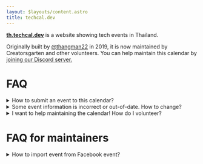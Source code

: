 ```yaml
---
layout: $layouts/content.astro
title: techcal.dev
---
```


<div class="lead">

**[th.techcal.dev](https://th.techcal.dev/)** is a website showing tech events in Thailand.

</div>

Originally built by [@thangman22](https://twitter.com/thangman22) in 2019, it is now maintained by Creatorsgarten and other volunteers. You can help maintain this calendar by [joining our Discord server.](https://garten.page.link/discord-techcal)

# FAQ

<details><summary>How to submit an event to this calendar?</summary>

- Create an event in a calendar software, such as Google Calendar.

- Send an invite to `tech.cal.th@gmail.com`

  ![](https://th.techcal.dev/img/demo.png)

- Once approved, your event will appear on the calendar.

</details>

<details><summary>Some event information is incorrect or out-of-date. How to change?</summary>

Please join our Discord server at <https://garten.page.link/discord-techcal> and let us know in `#techcal` channel.

</details>

<details><summary>I want to help maintaining the calendar! How do I volunteer?</summary>

Please join our Discord server at <https://garten.page.link/discord-techcal> and ask! We’re just starting to maintain this calendar, so most process is currently done in an ad-hoc basis. We will update this page as we have more details in place.

</details>

# FAQ for maintainers

<details><summary>How to import event from Facebook event?</summary>

1. On a Facebook event page, click “Add to Calendar.”

  <img width="454" alt="image" src="https://user-images.githubusercontent.com/193136/188323106-ff93078b-abf4-4821-aad5-4e8ee0af04d8.png">

2. An “Export dialog” event pops up. Select “Add to Calendar” and click “Export.” You will get an `.ics` file.

3. In Google Calendar, go to the Settings page.

  <img width="342" alt="image" src="https://user-images.githubusercontent.com/193136/188323150-f513e838-78fb-4c93-b613-95e5fbfab6d8.png">

4. Go to “Import & Export” &rarr; “Import” section. Select the `.ics` file and the calendar, then click “Import.”

</details>
